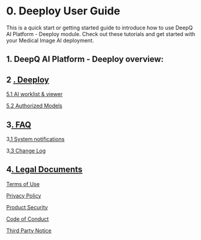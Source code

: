 # 0. Deeploy User Guide

This is a quick start or getting started guide to introduce how to use DeepQ AI Platform - Deeploy module. Check out these tutorials and get started with your Medical Image AI deployment.

## 1. DeepQ AI Platform - Deeploy overview:

## 2 [. Deeploy](5.-deeploy)

[5.1 AI worklist & viewer](5.1-ai-worklist-and-viewer.md)

[5.2 Authorized Models](broken-reference)

## 3[. FAQ](faq/)

3[.1 System notifications](working-flow-1/ai-training-related-issues.md)

3[.3 Change Log](faq/6.3-change-log)

## 4[. Legal Documents](legal-documents.md)

[Terms of Use](legal-documents.md#7.1-terms-of-use)

[Privacy Policy](legal-documents.md#7.2-privacy-policy)

[Product Security](legal-documents.md#7.3-product-security)

[Code of Conduct](legal-documents.md#7.4-code-of-conduct)

[Third Party Notice](legal-documents.md#7.5-third-party-notice)

